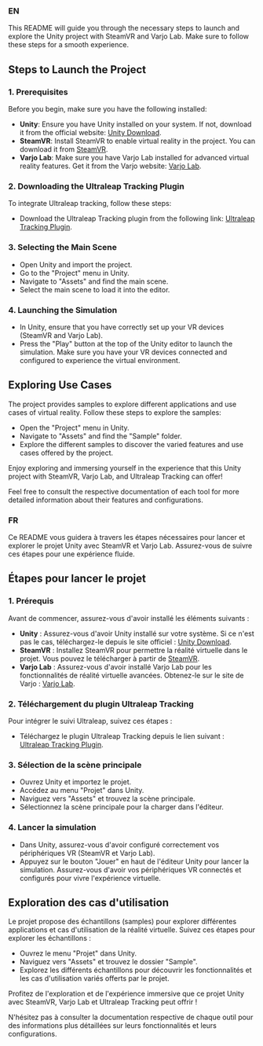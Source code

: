 ### EN
This README will guide you through the necessary steps to launch and explore the Unity project with SteamVR and Varjo Lab. Make sure to follow these steps for a smooth experience.

## Steps to Launch the Project

### 1. Prerequisites

Before you begin, make sure you have the following installed:

- **Unity**: Ensure you have Unity installed on your system. If not, download it from the official website: [Unity Download](https://unity.com/download).
- **SteamVR**: Install SteamVR to enable virtual reality in the project. You can download it from [SteamVR](https://store.steampowered.com/app/250820/SteamVR/).
- **Varjo Lab**: Make sure you have Varjo Lab installed for advanced virtual reality features. Get it from the Varjo website: [Varjo Lab](https://developer.varjo.com/downloads/varjo-base).

### 2. Downloading the Ultraleap Tracking Plugin

To integrate Ultraleap tracking, follow these steps:

- Download the Ultraleap Tracking plugin from the following link: [Ultraleap Tracking Plugin](https://github.com/ultraleap/UnityPlugin/releases/).

### 3. Selecting the Main Scene

- Open Unity and import the project.
- Go to the "Project" menu in Unity.
- Navigate to "Assets" and find the main scene.
- Select the main scene to load it into the editor.

### 4. Launching the Simulation

- In Unity, ensure that you have correctly set up your VR devices (SteamVR and Varjo Lab).
- Press the "Play" button at the top of the Unity editor to launch the simulation. Make sure you have your VR devices connected and configured to experience the virtual environment.

## Exploring Use Cases

The project provides samples to explore different applications and use cases of virtual reality. Follow these steps to explore the samples:

- Open the "Project" menu in Unity.
- Navigate to "Assets" and find the "Sample" folder.
- Explore the different samples to discover the varied features and use cases offered by the project.

Enjoy exploring and immersing yourself in the experience that this Unity project with SteamVR, Varjo Lab, and Ultraleap Tracking can offer!

Feel free to consult the respective documentation of each tool for more detailed information about their features and configurations.


### FR
Ce README vous guidera à travers les étapes nécessaires pour lancer et explorer le projet Unity avec SteamVR et Varjo Lab. Assurez-vous de suivre ces étapes pour une expérience fluide.

## Étapes pour lancer le projet

### 1. Prérequis

Avant de commencer, assurez-vous d'avoir installé les éléments suivants :

- **Unity** : Assurez-vous d'avoir Unity installé sur votre système. Si ce n'est pas le cas, téléchargez-le depuis le site officiel : [Unity Download](https://unity.com/download).
- **SteamVR** : Installez SteamVR pour permettre la réalité virtuelle dans le projet. Vous pouvez le télécharger à partir de [SteamVR](https://store.steampowered.com/app/250820/SteamVR/).
- **Varjo Lab** : Assurez-vous d'avoir installé Varjo Lab pour les fonctionnalités de réalité virtuelle avancées. Obtenez-le sur le site de Varjo : [Varjo Lab](https://developer.varjo.com/downloads/varjo-base).

### 2. Téléchargement du plugin Ultraleap Tracking

Pour intégrer le suivi Ultraleap, suivez ces étapes :

- Téléchargez le plugin Ultraleap Tracking depuis le lien suivant : [Ultraleap Tracking Plugin](https://github.com/ultraleap/UnityPlugin/releases/).

### 3. Sélection de la scène principale

- Ouvrez Unity et importez le projet.
- Accédez au menu "Projet" dans Unity.
- Naviguez vers "Assets" et trouvez la scène principale.
- Sélectionnez la scène principale pour la charger dans l'éditeur.

### 4. Lancer la simulation

- Dans Unity, assurez-vous d'avoir configuré correctement vos périphériques VR (SteamVR et Varjo Lab).
- Appuyez sur le bouton "Jouer" en haut de l'éditeur Unity pour lancer la simulation. Assurez-vous d'avoir vos périphériques VR connectés et configurés pour vivre l'expérience virtuelle.

## Exploration des cas d'utilisation

Le projet propose des échantillons (samples) pour explorer différentes applications et cas d'utilisation de la réalité virtuelle. Suivez ces étapes pour explorer les échantillons :

- Ouvrez le menu "Projet" dans Unity.
- Naviguez vers "Assets" et trouvez le dossier "Sample".
- Explorez les différents échantillons pour découvrir les fonctionnalités et les cas d'utilisation variés offerts par le projet.

Profitez de l'exploration et de l'expérience immersive que ce projet Unity avec SteamVR, Varjo Lab et Ultraleap Tracking peut offrir !

N'hésitez pas à consulter la documentation respective de chaque outil pour des informations plus détaillées sur leurs fonctionnalités et leurs configurations.
